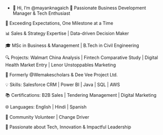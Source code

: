 - 👋 Hi, I’m @mayanknagaich
🚀 Passionate Business Development Manager & Tech Enthusiast

🌟 Exceeding Expectations, One Milestone at a Time

📊 Sales & Strategy Expertise | Data-driven Decision Maker

🎓 MSc in Business & Management | B.Tech in Civil Engineering

🔍 Projects: Walmart China Analysis | Fintech Comparative Study | Digital Health Market Entry | Lenor Unstoppables Marketing

💼 Formerly @Wemakescholars & Dee Vee Project Ltd.

💡 Skills: Salesforce CRM | Power BI | Java | SQL | AWS

📚 Certifications: B2B Sales | Tendering Management | Digital Marketing

🌐 Languages: English | Hindi | Spanish

🤝 Community Volunteer | Change Driver

🎨 Passionate about Tech, Innovation & Impactful Leadership



<!---
mayanknagaich/mayanknagaich is a ✨ special ✨ repository because its `README.md` (this file) appears on your GitHub profile.
You can click the Preview link to take a look at your changes.
--->
